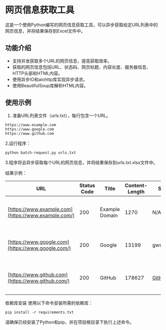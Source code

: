 # 网页信息获取工具

这是一个使用Python编写的网页信息获取工具，可以异步获取给定URL列表中的网页信息，并将结果保存到Excel文件中。

## 功能介绍

- 支持并发获取多个URL的网页信息，提高获取效率。
- 获取的网页信息包括URL、状态码、网页标题、内容长度、服务器信息、HTTP头部和HTML内容。
- 使用异步IO和aiohttp库实现异步请求。
- 使用BeautifulSoup库解析HTML内容。

## 使用示例

1. 准备URL列表文件（urls.txt），每行包含一个URL。

```plaintext
https://www.example.com
https://www.google.com
https://www.github.com
```
  2.运行程序：

```
python batch-request.py urls.txt
```

 3.程序将会异步获取每个URL的网页信息，并将结果保存到urls.txt.xlsx文件中。

结果示例：

| URL                                                 | Status Code | Title          | Content-Length | Server                           | Headers                                         | HTML               |
| --------------------------------------------------- | ----------- | -------------- | -------------- | -------------------------------- | ----------------------------------------------- | ------------------ |
| [https://www.example.com](https://www.example.com/) | 200         | Example Domain | 1270           | N/A                              | Content-Type: text/html; charset=UTF-8 ...      | <!doctype html>... |
| [https://www.google.com](https://www.google.com/)   | 200         | Google         | 13199          | gws                              | Content-Type: text/html; charset=ISO-8859-1 ... | <!doctype html>... |
| [https://www.github.com](https://www.github.com/)   | 200         | GitHub         | 178627         | [GitHub.com](http://github.com/) | Content-Type: text/html; charset=utf-8 ...      | <!doctype html>... |

依赖库安装
使用以下命令安装所需的依赖库：

```
pip install -r requirements.txt
```

请确保已经安装了Python和pip，并在项目根目录下执行上述命令。


